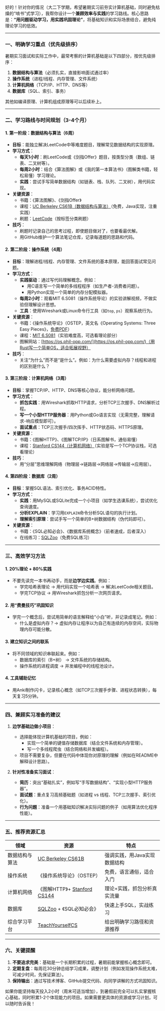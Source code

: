 
好的！针对你的情况（大二下学期，希望暑期实习前夯实计算机基础，同时避免枯燥的“啃书”式学习），我帮你设计一个**兼顾效率与实践**的学习路线。核心思路是：**“用问题驱动学习，用实践巩固理论”**，将基础知识和实际场景结合，避免纯理论学习的低效。

---

### **一、明确学习重点（优先级排序）**
暑期实习面试和实际工作中，最常考察的计算机基础是以下四部分，按优先级排序：
1. **数据结构与算法**（必须扎实，直接影响面试通过率）
2. **操作系统**（进程/线程、内存管理、文件系统）
3. **计算机网络**（TCP/IP、HTTP、DNS等）
4. **数据库**（SQL、索引、事务）

其他如编译原理、计算机组成原理等可以后续补上。

---

### **二、学习路线与时间规划（3-4个月）**
#### **1. 第一阶段：数据结构与算法（6周）**
- **目标**：能独立解决LeetCode中等难度题目，理解常见数据结构的实现原理。
- **学习方式**：
  - **每天1小时**：刷LeetCode或《剑指Offer》题目，按类型分类（数组、链表、二叉树等）。
  - **每周2小时**：结合《算法图解》或《我的第一本算法书》（图解类书籍，轻松易懂）学习理论。
  - **实践**：尝试手写简单数据结构（如链表、栈、队列、二叉树），用代码实现。
- **关键资源**：
  - 书籍：《算法图解》、《剑指Offer》
  - 课程：[UC Berkeley CS61B（数据结构与算法）](https://sp21.datastructur.es/)（免费，Java实现，注重实践）
  - 刷题：[LeetCode](https://leetcode.com/)（按标签分类刷题）
- **技巧**：
  - 刷题时记录自己的思考过程，即使题目做对了，也要看最优解。
  - 用GitHub维护一个算法笔记仓库，记录每道题的思路和代码。

#### **2. 第二阶段：操作系统（4周）**
- **目标**：理解进程/线程、内存管理、文件系统的基本原理，能回答面试常见问题。
- **学习方式**：
  - **实践驱动**：通过写代码理解概念。例如：
    - 用C语言写一个简单的多线程程序（如生产者-消费者问题）。
    - 用Python实现一个简单的内存分配模拟器。
  - **每周2小时**：观看MIT 6.S081（操作系统导论）的实验讲解视频，不做实验但理解设计思想。
  - **工具**：使用Wireshark或Linux命令行工具（如`top`, `ps`）观察系统行为。
- **关键资源**：
  - 书籍：《操作系统导论》（OSTEP，英文名《Operating Systems: Three Easy Pieces》，[免费PDF](http://pages.cs.wisc.edu/~remzi/OSTEP/)）
  - 课程：[MIT 6.S081](https://pdos.csail.mit.edu/6.828/2021/schedule.html)（实验难度高，可选看理论部分）
  - 图解网站：[https://os.phil-opp.com/](https://os.phil-opp.com/)（用Rust写一个简单OS，适合拓展视野）
- **技巧**：
  - 关注“为什么”而不是“是什么”。例如：为什么需要虚拟内存？线程和进程的区别是什么？

#### **3. 第三阶段：计算机网络（3周）**
- **目标**：掌握TCP/IP、HTTP、DNS等核心协议，能分析网络问题。
- **学习方式**：
  - **抓包实践**：用Wireshark抓取HTTP请求，分析TCP三次握手、DNS解析过程。
  - **写一个小型HTTP服务器**：用Python或Go语言实现（无需完整，理解请求-响应模型即可）。
  - **面试重点**：TCP三次握手/四次挥手、HTTP状态码、HTTPS原理。
- **关键资源**：
  - 书籍：《图解HTTP》、《图解TCP/IP》（日系图解书，通俗易懂）
  - 课程：[Stanford CS144（计算机网络）](https://cs144.github.io/)（实验是写一个TCP协议栈，可选看理论）
- **技巧**：
  - 用“分层”思维理解网络（物理层→链路层→网络层→传输层→应用层）。

#### **4. 第四阶段：数据库（2周）**
- **目标**：掌握SQL语法、索引优化、事务ACID特性。
- **学习方式**：
  - **实践**：用MySQL或SQLite完成一个小项目（如学生选课系统），尝试优化查询速度。
  - **分析EXPLAIN**：学习用`EXPLAIN`命令分析SQL语句的执行计划。
  - **理解索引原理**：尝试手写一个简单的B+树数据结构（伪代码即可）。
- **关键资源**：
  - 书籍：《SQL必知必会》、《数据库系统概念》（前者速成，后者深入）
  - 在线练习：[SQLZoo](https://sqlzoo.net/)（免费SQL练习）

---

### **三、高效学习方法**
#### 1. **20%理论 + 80%实践**
- 不要先读完一本书再动手，而是**边学边实践**。例如：
  - 学完哈希表理论 → 用代码实现一个哈希表 → 解决LeetCode相关题目。
  - 学完TCP协议 → 用Wireshark抓包分析一次网页请求。

#### 2. **用“费曼技巧”巩固知识**
- 学完一个概念后，尝试用简单的语言解释给“小白”听，并记录成笔记。例如：
  - 什么是虚拟内存？→ 虚拟内存让程序以为自己有连续的内存空间，实际物理内存可能分散。

#### 3. **建立知识之间的联系**
- 将不同领域的知识串联起来。例如：
  - 数据库的索引（B+树） → 文件系统的存储结构。
  - 操作系统的进程调度 → 并发编程中的线程池设计。

#### 4. **工具辅助记忆**
- 用Anki制作闪卡，记录核心概念（如TCP三次握手步骤、进程状态转换），每天复习5分钟。

---

### **四、兼顾实习准备的建议**
1. **边学基础边做小项目**：
   - 选择能体现计算机基础的项目，例如：
     - 实现一个简单的键值存储数据库（结合文件系统和内存管理）。
     - 写一个多线程爬虫（结合网络和并发编程）。
   - 项目不需要复杂，但要在代码中体现你对原理的理解（例如在README中解释设计思路）。

2. **针对性准备实习面试**：
   - **简历**：突出“基础扎实”，例如写“手写数据结构”、“实现小型HTTP服务器”。
   - **面试题**：重点复习高频基础题（如进程 vs 线程、TCP三次握手、索引优化）。
   - **行为问题**：准备一个用基础知识解决实际问题的例子（如用算法优化程序性能）。

---

### **五、推荐资源汇总**
| 领域             | 资源                                                                                   | 特点                              |
|------------------|--------------------------------------------------------------------------------------|---------------------------------|
| 数据结构与算法    | [UC Berkeley CS61B](https://sp21.datastructur.es/)                                   | 强调实践，用Java实现数据结构          |
| 操作系统          | 《操作系统导论》（OSTEP）                                                             | 免费，语言通俗，适合入门              |
| 计算机网络        | 《图解HTTP》+ [Stanford CS144](https://cs144.github.io/)                             | 理论+实践，抓包分析真实流量           |
| 数据库            | [SQLZoo](https://sqlzoo.net/) + 《SQL必知必会》                                       | 快速上手SQL，实战练习                |
| 综合学习平台      | [TeachYourselfCS](https://teachyourselfcs.com/)                                      | 给出明确学习路径和资源推荐            |

---

### **六、关键提醒**
1. **不要追求完美**：基础是一个长期积累的过程，暑期前能掌握核心概念即可。
2. **定期复盘**：每周花30分钟总结学习成果，调整计划（例如发现操作系统太难，可减少时间，先保证算法）。
3. **保持输出**：通过写技术博客、GitHub提交代码、向同学讲解的方式巩固知识。

如果你能坚持每天投入2小时（周末可适当增加），到暑假前完全可以扎实掌握核心基础，同时积累1-2个体现能力的项目。如果需要更具体的资源或学习计划，可以随时告诉我！